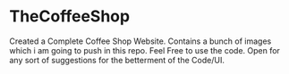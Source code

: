 # TheCoffeeShop
Created a Complete Coffee Shop Website.
Contains a bunch of images which i am going to push in this repo.
Feel Free to use the code.
Open for any sort of suggestions for the betterment of the Code/UI.

